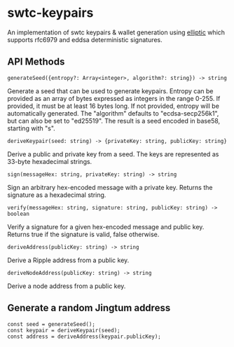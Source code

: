 # swtc-keypairs

An implementation of swtc keypairs & wallet generation using
[elliptic](https://github.com/indutny/elliptic) which supports rfc6979 and
eddsa deterministic signatures.

## API Methods

```
generateSeed({entropy?: Array<integer>, algorithm?: string}) -> string
```
Generate a seed that can be used to generate keypairs. Entropy can be provided as an array of bytes expressed as integers in the range 0-255. If provided, it must be at least 16 bytes long. If not provided, entropy will be automatically generated. The "algorithm" defaults to "ecdsa-secp256k1", but can also be set to "ed25519". The result is a seed encoded in base58, starting with "s".

```
deriveKeypair(seed: string) -> {privateKey: string, publicKey: string}
```
Derive a public and private key from a seed. The keys are represented as 33-byte hexadecimal strings.

```
sign(messageHex: string, privateKey: string) -> string
```
Sign an arbitrary hex-encoded message with a private key. Returns the signature as a hexadecimal string.

```
verify(messageHex: string, signature: string, publicKey: string) -> boolean
```
Verify a signature for a given hex-encoded message and public key. Returns true if the signature is valid, false otherwise.

```
deriveAddress(publicKey: string) -> string
```
Derive a Ripple address from a public key.

```
deriveNodeAddress(publicKey: string) -> string
```
Derive a node address from a public key.


## Generate a random Jingtum address

```
const seed = generateSeed();
const keypair = deriveKeypair(seed);
const address = deriveAddress(keypair.publicKey);
```

